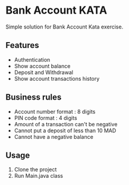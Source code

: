 # Bank Account KATA
Simple solution for Bank Account Kata exercise.

## Features
- Authentication
- Show account balance
- Deposit and Withdrawal
- Show account transactions history

## Business rules
- Account number format : 8 digits 
- PIN code format : 4 digits
- Amount of a transaction can't be negative
- Cannot put a deposit of less than 10 MAD
- Cannot have a negative balance

## Usage
1. Clone the project
2. Run Main.java class

